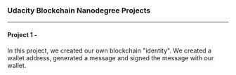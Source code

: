 ### Udacity Blockchain Nanodegree Projects

--------------------------------------------------------------------------------

#### Project 1 -

In this project, we created our own blockchain "identity". We created a wallet address, generated a message and signed the message with our wallet.

